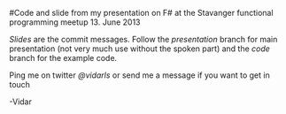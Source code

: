 #Code and slide from my presentation on F# at the Stavanger functional programming meetup 13. June 2013

*Slides* are the commit messages. Follow the _presentation_ branch for main presentation (not very much use without the spoken part) and the _code_ branch for the example code.

Ping me on twitter *@vidarls* or send me a message if you want to get in touch

-Vidar
